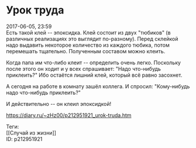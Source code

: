 Урок труда
===========

   
 2017-06-05, 23:59   
  Есть такой клей -- эпоксидка. Клей состоит из двух "тюбиков" (в различных реализациях это выглядит по-разному). Перед склейкой надо выдавить некоторое количество из каждого тюбика, потом перемешать тщательно. Полученным составом можно клеить.   
   
 Когда папа им что-либо клеит -- определить очень легко. Поскольку после этого он ходит и у всех спрашивает: "Надо что-нибудь приклеить?" Ибо остаётся лишний клей, который всё равно засохнет.   
   
 А сегодня на работе в комнату зашёл коллега. И спросил: "Кому-нибудь надо что-нибудь приклеить?"   
   
 И действительно -- он клеил эпоксидкой!   
    
 <https://diary.ru/~zHz00/p212951921_urok-truda.htm>   
   
 Теги:   
 [[Случай из жизни]]   
 ID: p212951921